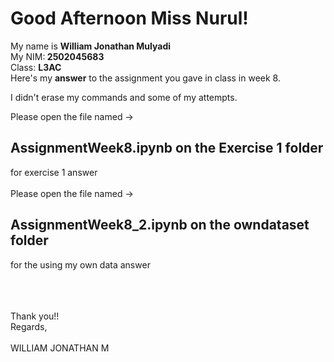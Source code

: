<h1>Good Afternoon Miss Nurul!</h1>

My name is <b>William Jonathan Mulyadi</b><br>My NIM:<b> 2502045683</b><br>Class: <b>L3AC</b>
<br>
Here's my <b>answer</b> to the assignment you gave in class in week 8.<br>

I didn't erase my commands and some of my attempts.<br>

Please open the file named -> <h2>AssignmentWeek8.ipynb on the Exercise 1 folder</h2> for exercise 1 answer<br><br>
Please open the file named -> <h2>AssignmentWeek8_2.ipynb on the owndataset folder</h2> for the using my own data answer<br><br>

<br>
<br>
Thank you!!
<br>
Regards,
<br>
<br>
WILLIAM JONATHAN M

